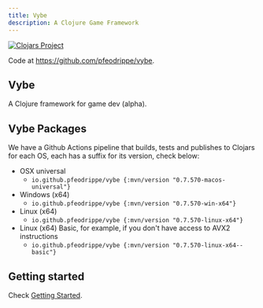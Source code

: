 ```yaml
---
title: Vybe
description: A Clojure Game Framework
---
```


[![Clojars Project](https://img.shields.io/clojars/v/io.github.pfeodrippe/vybe.svg)](https://clojars.org/io.github.pfeodrippe/vybe)

Code at <https://github.com/pfeodrippe/vybe>.

## Vybe

A Clojure framework for game dev (alpha).

## Vybe Packages

We have a Github Actions pipeline that builds, tests and publishes to Clojars
for each OS, each has a suffix for its version, check below:

- OSX universal
    - `io.github.pfeodrippe/vybe {:mvn/version "0.7.570-macos-universal"}`
- Windows (x64)
    - `io.github.pfeodrippe/vybe {:mvn/version "0.7.570-win-x64"}`
- Linux (x64)
    - `io.github.pfeodrippe/vybe {:mvn/version "0.7.570-linux-x64"}`
- Linux (x64) Basic, for example, if you don't have access to AVX2 instructions
    - `io.github.pfeodrippe/vybe {:mvn/version "0.7.570-linux-x64--basic"}`

## Getting started

Check [Getting Started](getting-started.md).
